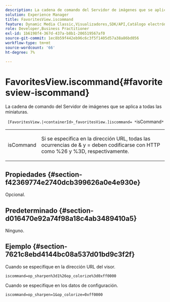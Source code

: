 ```yaml
---
description: La cadena de comando del Servidor de imágenes que se aplica a todas las miniaturas.
solution: Experience Manager
title: FavoritesView.iscommand
feature: Dynamic Media Classic,Visualizadores,SDK/API,Catálogo electrónico
role: Developer,Business Practitioner
exl-id: 1b6198f4-367d-437a-b8b1-206519567af0
source-git-commit: 1ec8b59f442eb96c6c3f5f1405d57a38a86bd056
workflow-type: tm+mt
source-wordcount: '66'
ht-degree: 7%

---
```


# FavoritesView.iscommand{#favoritesview-iscommand}

La cadena de comando del Servidor de imágenes que se aplica a todas las miniaturas.

` [FavoritesView.|<containerId>_favoritesView.]iscommand= *`isCommand`*`

<table id="table_2B109D2F91E64B5382B31921C3780FA5"> 
 <tbody> 
  <tr> 
   <td colname="col1"> <p><span class="codeph"><span class="varname"> isCommand</span></span> </p> </td> 
   <td colname="col2"> <p> Si se especifica en la dirección URL, todas las ocurrencias de <span class="codeph"> &amp;</span> y <span class="codeph"> =</span> deben codificarse con HTTP como <span class="codeph"> %26</span> y <span class="codeph"> %3D</span>, respectivamente. </p> </td> 
  </tr> 
 </tbody> 
</table>

## Propiedades {#section-f42369774e2740dcb399626a0e4e930e}

Opcional.

## Predeterminado {#section-d016470e92a74f98a18c4ab3489410a5}

Ninguno.

## Ejemplo {#section-7621c8ebd4144bc08a537d01bd9c3f2f}

Cuando se especifique en la dirección URL del visor.

`iscommand=op_sharpen%3d1%26op_colorize%3d0xff0000`

Cuando se especifique en los datos de configuración.

`iscommand=op_sharpen=1&op_colorize=0xff0000`
